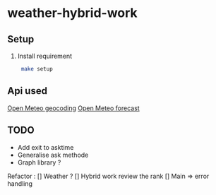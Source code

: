 # weather-hybrid-work
 
**Setup**
---

1. Install requirement 
   ```sh
    make setup
   ```

**Api used**
---
[Open Meteo geocoding](https://open-meteo.com/en/docs/geocoding-api)
[Open Meteo forecast](https://open-meteo.com/)

**TODO**
---
* Add exit to asktime
* Generalise ask methode
* Graph library ?

Refactor :
[] Weather ?
[] Hybrid work review the rank
[] Main => error handling